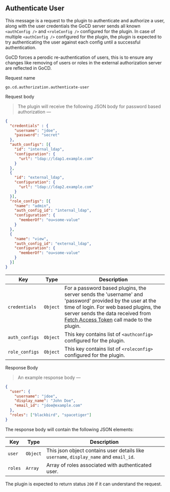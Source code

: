 ## Authenticate User

This message is a request to the plugin to authenticate and authorize a user, along with the user credentials the GoCD server sends all known
`<authConfig />`  and `<roleConfig />` configured for the plugin. In case of multiple `<authConfig />` configured for the plugin, the plugin
is expected to try authenticating the user against each config until a successful authentication.

GoCD forces a perodic re-authentication of users, this is to ensure any changes like removing of users or roles in the external authorization server are reflected in GoCD.

<p class='request-name-heading'>Request name</p>

`go.cd.authorization.authenticate-user`

<p class='request-body-heading'>Request body</p>

> The plugin will receive the following JSON body for password based authorization —

```json
{
  "credentials" : {
    "username": "jdoe",
    "password": "secret"
  },
  "auth_configs": [{
    "id": "internal_ldap",
    "configuration": {
      "url": "ldap://ldap1.example.com"
    }
  },
  {
    "id": "external_ldap",
    "configuration": {
      "url": "ldap://ldap2.example.com"
    }
  }],
  "role_configs": [{
    "name": "admin",
    "auth_config_id": "internal_ldap",
    "configuration": {
      "memberOf": "ou=some-value"
    }
  },
  {
    "name": "view",
    "auth_config_id": "external_ldap",
    "configuration": {
      "memberOf": "ou=some-value"
    }
  }]
}
```

<p class='attributes-table-follows'></p>

| Key            | Type     | Description                                                                   |
|----------------|----------|-------------------------------------------------------------------------------|
| `credentials`  | `Object` | For a password based plugins, the server sends the 'username' and 'password' provided by the user at the time of login. For web based plugins, the server sends the data received from [Fetch Access Token](#fetch-access-token) call made to the plugin.|
| `auth_configs` | `Object` | This key contains list of `<authconfig>` configured for the plugin. |
| `role_configs` | `Object` | This key contains list of `<roleconfig>` configured for the plugin. |

<p class='response-code-heading'>Response Body</p>

> An example response body —

```json
{
  "user": {
    "username": "jdoe",
    "display_name": "John Doe",
    "email_id": "jdoe@example.com"
  },
  "roles": ["blackbird", "spacetiger"]
}
```

The response body will contain the following JSON elements:

<p class='attributes-table-follows'></p>

| Key                   | Type      | Description |
| --------------------- | --------- | ----------- |
| `user`                | `Object`  | This json object contains user details like `username`, `display_name` and `email_id`. |
| `roles`               | `Array`   | Array of roles associated with authenticated user. |

The plugin is expected to return status `200` if it can understand the request.
